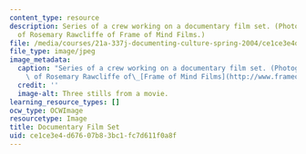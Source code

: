 ```yaml
---
content_type: resource
description: Series of a crew working on a documentary film set. (Photographs courtesy
  of Rosemary Rawcliffe of Frame of Mind Films.)
file: /media/courses/21a-337j-documenting-culture-spring-2004/ce1ce3e4d67607b83bc1fc7d611f0a8f_21a-337js04.jpg
file_type: image/jpeg
image_metadata:
  caption: "Series of a crew working on a documentary film set. (Photographs courtesy\
    \ of Rosemary Rawcliffe of\_[Frame of Mind Films](http://www.frameofmindfilms.com).)"
  credit: ''
  image-alt: Three stills from a movie.
learning_resource_types: []
ocw_type: OCWImage
resourcetype: Image
title: Documentary Film Set
uid: ce1ce3e4-d676-07b8-3bc1-fc7d611f0a8f
---
```

